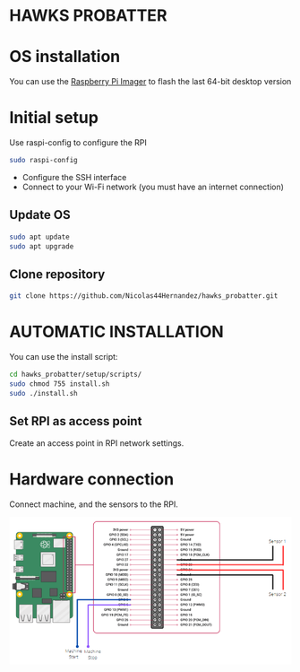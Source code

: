 # HAWKS PROBATTER

# OS installation
You can use the [Raspberry Pi Imager](https://www.raspberrypi.com/software/) to flash the last 64-bit desktop version


# Initial setup

Use raspi-config to configure the RPI
```bash
sudo raspi-config
```
- Configure the SSH interface
- Connect to your Wi-Fi network (you must have an internet connection)

## Update OS

```bash
sudo apt update
sudo apt upgrade
```
## Clone repository

```bash
git clone https://github.com/Nicolas44Hernandez/hawks_probatter.git
```

# AUTOMATIC INSTALLATION

You can use the install script:
```bash
cd hawks_probatter/setup/scripts/
sudo chmod 755 install.sh 
sudo ./install.sh
```

## Set RPI as access point 
Create an access point in RPI network settings. 

# Hardware connection
Connect machine, and the sensors to the RPI.

![RPI connection](app_data/rpi-connection.png)